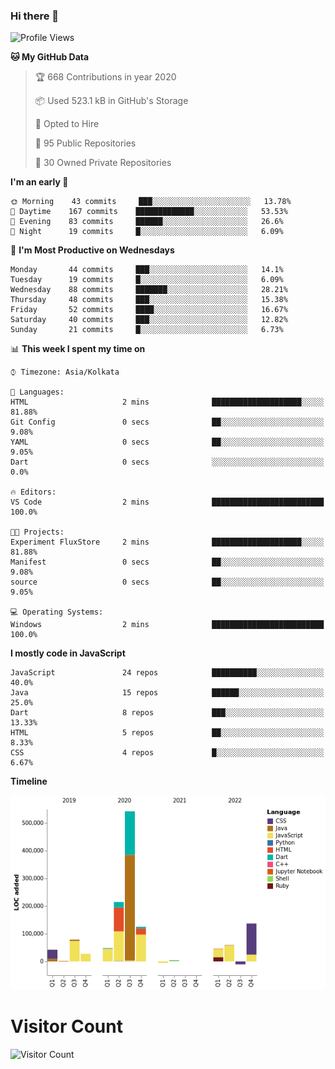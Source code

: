 ### Hi there 👋 

<!--
**harsh2201/harsh2201** is a ✨ _special_ ✨ repository because its `README.md` (this file) appears on your GitHub profile.

Here are some ideas to get you started:

- 🔭 I’m currently working on ...
- 🌱 I’m currently learning ...
- 👯 I’m looking to collaborate on ...
- 🤔 I’m looking for help with ...
- 💬 Ask me about ...
- 📫 How to reach me: ...
- 😄 Pronouns: ...
- ⚡ Fun fact: ...
-->
<!--START_SECTION:waka-->
![Profile Views](http://img.shields.io/badge/Profile%20Views-28-blue)

**🐱 My GitHub Data** 

> 🏆 668 Contributions in year 2020
 > 
> 📦 Used 523.1 kB in GitHub's Storage 
 > 
> 💼 Opted to Hire
 > 
> 📜 95 Public Repositories 
 > 
> 🔑 30 Owned Private Repositories 

**I'm an early 🐤** 

```text
🌞 Morning    43 commits     ███░░░░░░░░░░░░░░░░░░░░░░   13.78% 
🌆 Daytime    167 commits    █████████████░░░░░░░░░░░░   53.53% 
🌃 Evening    83 commits     ██████░░░░░░░░░░░░░░░░░░░   26.6% 
🌙 Night      19 commits     █░░░░░░░░░░░░░░░░░░░░░░░░   6.09%

```
📅 **I'm Most Productive on Wednesdays** 

```text
Monday       44 commits     ███░░░░░░░░░░░░░░░░░░░░░░   14.1% 
Tuesday      19 commits     █░░░░░░░░░░░░░░░░░░░░░░░░   6.09% 
Wednesday    88 commits     ███████░░░░░░░░░░░░░░░░░░   28.21% 
Thursday     48 commits     ███░░░░░░░░░░░░░░░░░░░░░░   15.38% 
Friday       52 commits     ████░░░░░░░░░░░░░░░░░░░░░   16.67% 
Saturday     40 commits     ███░░░░░░░░░░░░░░░░░░░░░░   12.82% 
Sunday       21 commits     █░░░░░░░░░░░░░░░░░░░░░░░░   6.73%

```


📊 **This week I spent my time on** 

```text
⌚︎ Timezone: Asia/Kolkata

💬 Languages: 
HTML                     2 mins              ████████████████████░░░░░   81.88% 
Git Config               0 secs              ██░░░░░░░░░░░░░░░░░░░░░░░   9.08% 
YAML                     0 secs              ██░░░░░░░░░░░░░░░░░░░░░░░   9.05% 
Dart                     0 secs              ░░░░░░░░░░░░░░░░░░░░░░░░░   0.0%

🔥 Editors: 
VS Code                  2 mins              █████████████████████████   100.0%

🐱‍💻 Projects: 
Experiment FluxStore     2 mins              ████████████████████░░░░░   81.88% 
Manifest                 0 secs              ██░░░░░░░░░░░░░░░░░░░░░░░   9.08% 
source                   0 secs              ██░░░░░░░░░░░░░░░░░░░░░░░   9.05%

💻 Operating Systems: 
Windows                  2 mins              █████████████████████████   100.0%

```

**I mostly code in JavaScript** 

```text
JavaScript               24 repos            ██████████░░░░░░░░░░░░░░░   40.0% 
Java                     15 repos            ██████░░░░░░░░░░░░░░░░░░░   25.0% 
Dart                     8 repos             ███░░░░░░░░░░░░░░░░░░░░░░   13.33% 
HTML                     5 repos             ██░░░░░░░░░░░░░░░░░░░░░░░   8.33% 
CSS                      4 repos             █░░░░░░░░░░░░░░░░░░░░░░░░   6.67%

```


**Timeline**

![Chart not found](https://github.com/harsh2201/harsh2201/blob/master/charts/bar_graph.png) 


<!--END_SECTION:waka-->

# Visitor Count
![Visitor Count](https://profile-counter.glitch.me/harsh2201/count.svg)
